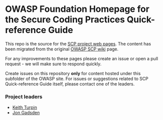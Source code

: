 # OWASP Foundation Homepage for the Secure Coding Practices Quick-reference Guide

This repo is the source for the [SCP project web pages][www-project].
The content has been migrated from the original [OWASP SCP wiki][original] page.

For any improvements to these pages please create an issue or open a pull request - we will make sure to respond quickly.

Create issues on this repository **only** for content hosted under this subfolder of the OWASP site.
For issues or suggestions related to SCP Quick-reference Guide itself, please contact one of the leaders.

### Project leaders
* [Keith Turpin](mailto:Keith.Turpin@owasp.org)
* [Jon Gadsden](mailto:jon.gadsden@owasp.org)

[www-project]: https://owasp.org/www-project-secure-coding-practices-quick-reference-guide/
[original]: https://wiki.owasp.org/index.php/OWASP_Secure_Coding_Practices_-_Quick_Reference_Guide
